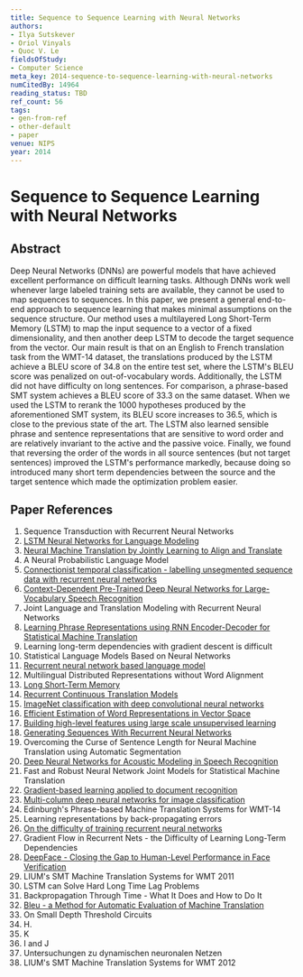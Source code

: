```yaml
---
title: Sequence to Sequence Learning with Neural Networks
authors:
- Ilya Sutskever
- Oriol Vinyals
- Quoc V. Le
fieldsOfStudy:
- Computer Science
meta_key: 2014-sequence-to-sequence-learning-with-neural-networks
numCitedBy: 14964
reading_status: TBD
ref_count: 56
tags:
- gen-from-ref
- other-default
- paper
venue: NIPS
year: 2014
---
```


# Sequence to Sequence Learning with Neural Networks

## Abstract

Deep Neural Networks (DNNs) are powerful models that have achieved excellent performance on difficult learning tasks. Although DNNs work well whenever large labeled training sets are available, they cannot be used to map sequences to sequences. In this paper, we present a general end-to-end approach to sequence learning that makes minimal assumptions on the sequence structure. Our method uses a multilayered Long Short-Term Memory (LSTM) to map the input sequence to a vector of a fixed dimensionality, and then another deep LSTM to decode the target sequence from the vector. Our main result is that on an English to French translation task from the WMT-14 dataset, the translations produced by the LSTM achieve a BLEU score of 34.8 on the entire test set, where the LSTM's BLEU score was penalized on out-of-vocabulary words. Additionally, the LSTM did not have difficulty on long sentences. For comparison, a phrase-based SMT system achieves a BLEU score of 33.3 on the same dataset. When we used the LSTM to rerank the 1000 hypotheses produced by the aforementioned SMT system, its BLEU score increases to 36.5, which is close to the previous state of the art. The LSTM also learned sensible phrase and sentence representations that are sensitive to word order and are relatively invariant to the active and the passive voice. Finally, we found that reversing the order of the words in all source sentences (but not target sentences) improved the LSTM's performance markedly, because doing so introduced many short term dependencies between the source and the target sentence which made the optimization problem easier.

## Paper References

1. Sequence Transduction with Recurrent Neural Networks
2. [LSTM Neural Networks for Language Modeling](2012-lstm-neural-networks-for-language-modeling)
3. [Neural Machine Translation by Jointly Learning to Align and Translate](2015-neural-machine-translation-by-jointly-learning-to-align-and-translate)
4. A Neural Probabilistic Language Model
5. [Connectionist temporal classification - labelling unsegmented sequence data with recurrent neural networks](2006-connectionist-temporal-classification-labelling-unsegmented-sequence-data-with-recurrent-neural-networks)
6. [Context-Dependent Pre-Trained Deep Neural Networks for Large-Vocabulary Speech Recognition](2012-context-dependent-pre-trained-deep-neural-networks-for-large-vocabulary-speech-recognition)
7. Joint Language and Translation Modeling with Recurrent Neural Networks
8. [Learning Phrase Representations using RNN Encoder-Decoder for Statistical Machine Translation](2014-learning-phrase-representations-using-rnn-encoder-decoder-for-statistical-machine-translation)
9. Learning long-term dependencies with gradient descent is difficult
10. Statistical Language Models Based on Neural Networks
11. [Recurrent neural network based language model](2010-recurrent-neural-network-based-language-model)
12. Multilingual Distributed Representations without Word Alignment
13. [Long Short-Term Memory](1997-long-short-term-memory)
14. [Recurrent Continuous Translation Models](2013-recurrent-continuous-translation-models)
15. [ImageNet classification with deep convolutional neural networks](2012-imagenet-classification-with-deep-convolutional-neural-networks)
16. [Efficient Estimation of Word Representations in Vector Space](2013-efficient-estimation-of-word-representations-in-vector-space)
17. [Building high-level features using large scale unsupervised learning](2013-building-high-level-features-using-large-scale-unsupervised-learning)
18. [Generating Sequences With Recurrent Neural Networks](2013-generating-sequences-with-recurrent-neural-networks)
19. Overcoming the Curse of Sentence Length for Neural Machine Translation using Automatic Segmentation
20. [Deep Neural Networks for Acoustic Modeling in Speech Recognition](2012-deep-neural-networks-for-acoustic-modeling-in-speech-recognition)
21. Fast and Robust Neural Network Joint Models for Statistical Machine Translation
22. [Gradient-based learning applied to document recognition](1998-gradient-based-learning-applied-to-document-recognition)
23. [Multi-column deep neural networks for image classification](2012-multi-column-deep-neural-networks-for-image-classification)
24. Edinburgh's Phrase-based Machine Translation Systems for WMT-14
25. Learning representations by back-propagating errors
26. [On the difficulty of training recurrent neural networks](2013-on-the-difficulty-of-training-recurrent-neural-networks)
27. Gradient Flow in Recurrent Nets - the Difficulty of Learning Long-Term Dependencies
28. [DeepFace - Closing the Gap to Human-Level Performance in Face Verification](2014-deepface-closing-the-gap-to-human-level-performance-in-face-verification)
29. LIUM's SMT Machine Translation Systems for WMT 2011
30. LSTM can Solve Hard Long Time Lag Problems
31. Backpropagation Through Time - What It Does and How to Do It
32. [Bleu - a Method for Automatic Evaluation of Machine Translation](2002-bleu-a-method-for-automatic-evaluation-of-machine-translation)
33. On Small Depth Threshold Circuits
34. H.
35. K
36. I and J
37. Untersuchungen zu dynamischen neuronalen Netzen
38. LIUM's SMT Machine Translation Systems for WMT 2012
